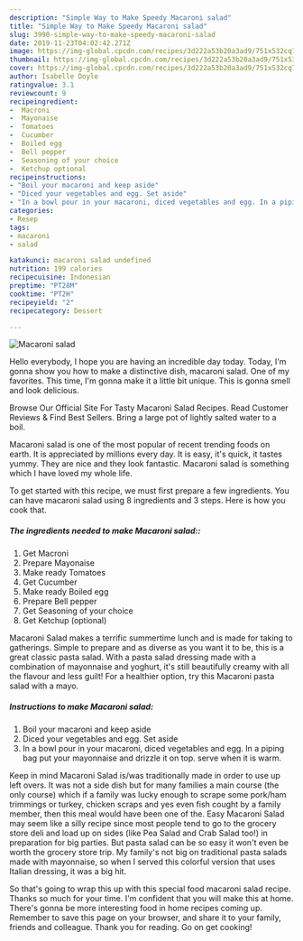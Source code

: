 ```yaml
---
description: "Simple Way to Make Speedy Macaroni salad"
title: "Simple Way to Make Speedy Macaroni salad"
slug: 3990-simple-way-to-make-speedy-macaroni-salad
date: 2019-11-23T04:02:42.271Z
image: https://img-global.cpcdn.com/recipes/3d222a53b20a3ad9/751x532cq70/macaroni-salad-recipe-main-photo.jpg
thumbnail: https://img-global.cpcdn.com/recipes/3d222a53b20a3ad9/751x532cq70/macaroni-salad-recipe-main-photo.jpg
cover: https://img-global.cpcdn.com/recipes/3d222a53b20a3ad9/751x532cq70/macaroni-salad-recipe-main-photo.jpg
author: Isabelle Doyle
ratingvalue: 3.1
reviewcount: 9
recipeingredient:
-  Macroni
-  Mayonaise
-  Tomatoes
-  Cucumber
-  Boiled egg
-  Bell pepper
-  Seasoning of your choice
-  Ketchup optional
recipeinstructions:
- "Boil your macaroni and keep aside"
- "Diced your vegetables and egg. Set aside"
- "In a bowl pour in your macaroni, diced vegetables and egg. In a piping bag put your mayonnaise and drizzle it on top. serve when it is warm."
categories:
- Resep
tags:
- macaroni
- salad

katakunci: macaroni salad undefined
nutrition: 199 calories
recipecuisine: Indonesian
preptime: "PT28M"
cooktime: "PT2H"
recipeyield: "2"
recipecategory: Dessert

---
```



![Macaroni salad](https://img-global.cpcdn.com/recipes/3d222a53b20a3ad9/751x532cq70/macaroni-salad-recipe-main-photo.jpg)

Hello everybody, I hope you are having an incredible day today. Today, I'm gonna show you how to make a distinctive dish, macaroni salad. One of my favorites. This time, I'm gonna make it a little bit unique. This is gonna smell and look delicious.

Browse Our Official Site For Tasty Macaroni Salad Recipes. Read Customer Reviews &amp; Find Best Sellers. Bring a large pot of lightly salted water to a boil.

Macaroni salad is one of the most popular of recent trending foods on earth. It is appreciated by millions every day. It is easy, it's quick, it tastes yummy. They are nice and they look fantastic. Macaroni salad is something which I have loved my whole life.


To get started with this recipe, we must first prepare a few ingredients. You can have macaroni salad using 8 ingredients and 3 steps. Here is how you cook that.

##### The ingredients needed to make Macaroni salad::

1. Get  Macroni
1. Prepare  Mayonaise
1. Make ready  Tomatoes
1. Get  Cucumber
1. Make ready  Boiled egg
1. Prepare  Bell pepper
1. Get  Seasoning of your choice
1. Get  Ketchup (optional)


Macaroni Salad makes a terrific summertime lunch and is made for taking to gatherings. Simple to prepare and as diverse as you want it to be, this is a great classic pasta salad. With a pasta salad dressing made with a combination of mayonnaise and yoghurt, it&#39;s still beautifully creamy with all the flavour and less guilt! For a healthier option, try this Macaroni pasta salad with a mayo. 

##### Instructions to make Macaroni salad:

1. Boil your macaroni and keep aside
1. Diced your vegetables and egg. Set aside
1. In a bowl pour in your macaroni, diced vegetables and egg. In a piping bag put your mayonnaise and drizzle it on top. serve when it is warm.


Keep in mind Macaroni Salad is/was traditionally made in order to use up left overs. It was not a side dish but for many families a main course (the only course) which if a family was lucky enough to scrape some pork/ham trimmings or turkey, chicken scraps and yes even fish cought by a family member, then this meal would have been one of the. Easy Macaroni Salad may seem like a silly recipe since most people tend to go to the grocery store deli and load up on sides (like Pea Salad and Crab Salad too!) in preparation for big parties. But pasta salad can be so easy it won&#39;t even be worth the grocery store trip. My family&#39;s not big on traditional pasta salads made with mayonnaise, so when I served this colorful version that uses Italian dressing, it was a big hit. 

So that's going to wrap this up with this special food macaroni salad recipe. Thanks so much for your time. I'm confident that you will make this at home. There's gonna be more interesting food in home recipes coming up. Remember to save this page on your browser, and share it to your family, friends and colleague. Thank you for reading. Go on get cooking!
